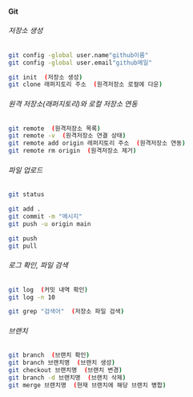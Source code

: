 #### Git

###### 저장소 생성
```bash
git config -global user.name"github이름"
git config -global user.email"github메일"

git init  (저장소 생성)
git clone 래퍼지토리 주소  (원격저장소 로컬에 다운)
```

###### 원격 저장소(래퍼지토리)와 로컬 저장소 연동
```bash
git remote  (원격저장소 목록)
git remote -v  (원격저장소 연결 상태)
git remote add origin 레퍼지토리 주소  (원격저장소 연동)
git remote rm origin  (원격저장소 제거)
```

###### 파일 업로드
```bash
git status

git add .
git commit -m "메시지"
git push -u origin main

git push
git pull
```

###### 로그 확인, 파일 검색
```bash
git log  (커밋 내역 확인)
git log -n 10

git grep "검색어"  (저장소 파일 검색)
```

###### 브랜치
```bash
git branch  (브랜치 확인)
git branch 브랜치명  (브랜치 생성)
git checkout 브랜치명  (브랜치 변경)
git branch -d 브랜치명  (브랜치 삭제)
git merge 브랜치명  (현재 브랜치에 해당 브랜치 병합)
```
